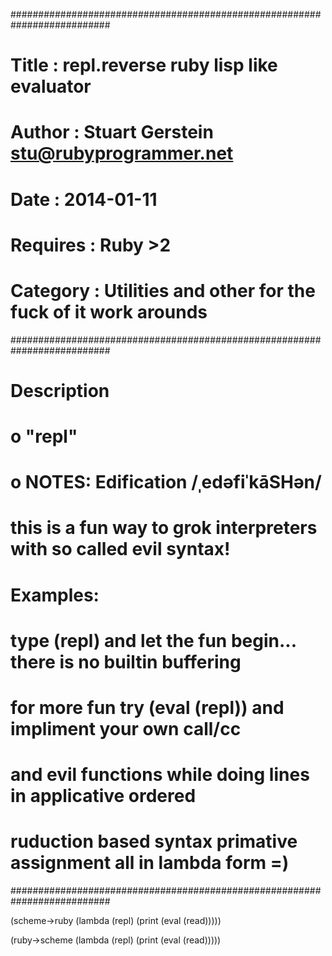 ##########################################################################
# Title : repl.reverse ruby lisp like evaluator
# Author : Stuart Gerstein <stu@rubyprogrammer.net>
# Date : 2014-01-11
# Requires : Ruby >2
# Category : Utilities and other for the fuck of it work arounds
##########################################################################
# Description
# o "repl"
# o NOTES: Edification /ˌedəfiˈkāSHən/
# this is a fun way to grok interpreters with so called evil syntax!
# Examples:
# type (repl) and let the fun begin... there is no builtin buffering
# for more fun try (eval (repl)) and impliment your own call/cc
# and evil functions while doing lines in applicative ordered
# ruduction based syntax primative assignment all in lambda form =)
##########################################################################

(scheme->ruby
 (lambda (repl)
  (print (eval (read)))))

(ruby->scheme
 (lambda (repl)
  (print
   (eval
    (read)))))
